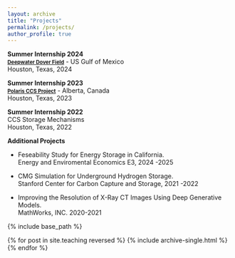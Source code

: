 ```yaml
---
layout: archive
title: "Projects"
permalink: /projects/
author_profile: true
---
```


<b> Summer Internship 2024 </b> <br>
<b><a style="font-size:1.2vw;" href="https://www.shell.us/about-us/news-and-insights/media/2023-media-releases/shell-takes-investment-decision-at-dover-in-us-gulf-of-mexico.html#vanity-aHR0cHM6Ly93d3cuc2hlbGwudXMvbWVkaWEvMjAyMy1tZWRpYS1yZWxlYXNlcy9zaGVsbC10YWtlcy1pbnZlc3RtZW50LWRlY2lzaW9uLWF0LWRvdmVyLWluLXVzLWd1bGYtb2YtbWV4aWNvLmh0bWw"> Deepwater Dover Field</a></b> - US Gulf of Mexico<br>
Houston, Texas, 2024 <br>

<b> Summer Internship 2023 </b> <br>
<b><a style="font-size:1.2vw;" href="https://www.shell.com/news-and-insights/newsroom/news-and-media-releases/2024/shell-to-build-carbon-capture-and-storage-projects-in-canada.html"> Polaris CCS Project</a></b> - Alberta, Canada<br>
Houston, Texas, 2023 <br>

<b> Summer Internship 2022 </b> <br>
CCS Storage Mechanisms <br>
Houston, Texas, 2022 <br>

<b> Additional Projects </b> <br>
- Feseability Study for Energy Storage in California. <br>
Energy and Enviromental Economics E3, 2024 -2025 <br>

- CMG Simulation for Underground Hydrogen Storage. <br>
Stanford Center for Carbon Capture and Storage, 2021 -2022 <br>

- Improving the Resolution of X-Ray CT Images Using Deep Generative Models. <br>
MathWorks, INC. 2020-2021 <br>


{% include base_path %}

{% for post in site.teaching reversed %}
  {% include archive-single.html %}
{% endfor %}
